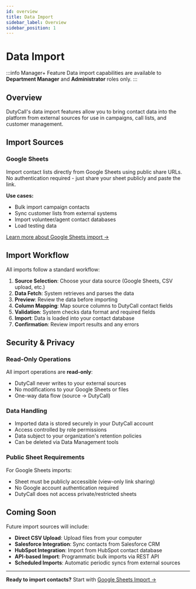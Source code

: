 ```yaml
---
id: overview
title: Data Import
sidebar_label: Overview
sidebar_position: 1
---
```


# Data Import

:::info Manager+ Feature
Data import capabilities are available to **Department Manager** and **Administrator** roles only.
:::

## Overview

DutyCall's data import features allow you to bring contact data into the platform from external sources for use in campaigns, call lists, and customer management.

## Import Sources

### Google Sheets
Import contact lists directly from Google Sheets using public share URLs. No authentication required - just share your sheet publicly and paste the link.

**Use cases:**
- Bulk import campaign contacts
- Sync customer lists from external systems
- Import volunteer/agent contact databases
- Load testing data

[Learn more about Google Sheets import →](/administration/data-management/data-import/google-sheets)

## Import Workflow

All imports follow a standard workflow:

1. **Source Selection**: Choose your data source (Google Sheets, CSV upload, etc.)
2. **Data Fetch**: System retrieves and parses the data
3. **Preview**: Review the data before importing
4. **Column Mapping**: Map source columns to DutyCall contact fields
5. **Validation**: System checks data format and required fields
6. **Import**: Data is loaded into your contact database
7. **Confirmation**: Review import results and any errors

## Security & Privacy

### Read-Only Operations
All import operations are **read-only**:
- DutyCall never writes to your external sources
- No modifications to your Google Sheets or files
- One-way data flow (source → DutyCall)

### Data Handling
- Imported data is stored securely in your DutyCall account
- Access controlled by role permissions
- Data subject to your organization's retention policies
- Can be deleted via Data Management tools

### Public Sheet Requirements
For Google Sheets imports:
- Sheet must be publicly accessible (view-only link sharing)
- No Google account authentication required
- DutyCall does not access private/restricted sheets

## Coming Soon

Future import sources will include:
- **Direct CSV Upload**: Upload files from your computer
- **Salesforce Integration**: Sync contacts from Salesforce CRM
- **HubSpot Integration**: Import from HubSpot contact database
- **API-based Import**: Programmatic bulk imports via REST API
- **Scheduled Imports**: Automatic periodic syncs from external sources

---

**Ready to import contacts?** Start with [Google Sheets Import →](/administration/data-management/data-import/google-sheets)
